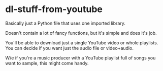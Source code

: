 # dl-stuff-from-youtube

Basically just a Python file that uses one imported library.

Doesn't contain a lot of fancy functions, but it's simple and does it's job.

You'll be able to download just a single YouTube video or whole playlists. You can decide if you want just the audio file or video+audio. 

W/e if you're a music producer with a YouTube playlist full of songs you want to sample, this might come handy. 

